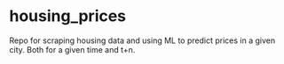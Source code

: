 # housing_prices
Repo for scraping housing data and using ML to predict prices in a given city. Both for a given time and t+n. 
